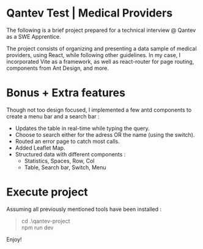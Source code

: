 # Qantev Test | Medical Providers

The following is a brief project prepared for a technical interview @ Qantev as a SWE Apprentice.

The project consists of organizing and presenting a data sample of medical providers, using React, while following other guidelines.
In my case, I incorporated Vite as a framework, as well as react-router for page routing, components from Ant Design, and more.

# Bonus + Extra features

Though not too design focused, I implemented a few antd components to create a menu bar and a search bar :
- Updates the table in real-time while typing the query.
- Choose to search either for the adress OR the name (using the switch).
- Routed an error page to catch most calls.
- Added Leaflet Map.
- Structured data with different components :
    + Statistics, Spaces, Row, Col
    + Table, Search bar, Switch, Menu


# Execute project
Assuming all previously mentioned tools have been installed :
> cd .\qantev-project\
> npm run dev

Enjoy!
